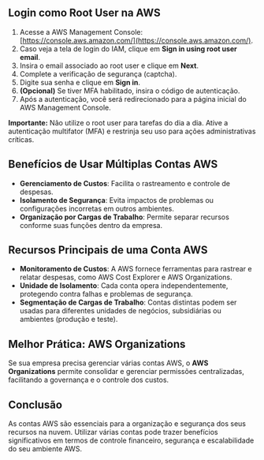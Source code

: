 ## Login como Root User na AWS

1. Acesse a AWS Management Console: [https://console.aws.amazon.com/](https://console.aws.amazon.com/).
2. Caso veja a tela de login do IAM, clique em **Sign in using root user email**.
3. Insira o email associado ao root user e clique em **Next**.
4. Complete a verificação de segurança (captcha).
5. Digite sua senha e clique em **Sign in**.
6. **(Opcional)** Se tiver MFA habilitado, insira o código de autenticação.
7. Após a autenticação, você será redirecionado para a página inicial do AWS Management Console.

**Importante:** Não utilize o root user para tarefas do dia a dia. Ative a autenticação multifator (MFA) e restrinja seu uso para ações administrativas críticas.

## Benefícios de Usar Múltiplas Contas AWS
- **Gerenciamento de Custos**: Facilita o rastreamento e controle de despesas.
- **Isolamento de Segurança**: Evita impactos de problemas ou configurações incorretas em outros ambientes.
- **Organização por Cargas de Trabalho**: Permite separar recursos conforme suas funções dentro da empresa.

## Recursos Principais de uma Conta AWS
- **Monitoramento de Custos**: A AWS fornece ferramentas para rastrear e relatar despesas, como AWS Cost Explorer e AWS Organizations.
- **Unidade de Isolamento**: Cada conta opera independentemente, protegendo contra falhas e problemas de segurança.
- **Segmentação de Cargas de Trabalho**: Contas distintas podem ser usadas para diferentes unidades de negócios, subsidiárias ou ambientes (produção e teste).

## Melhor Prática: AWS Organizations
Se sua empresa precisa gerenciar várias contas AWS, o **AWS Organizations** permite consolidar e gerenciar permissões centralizadas, facilitando a governança e o controle dos custos.

## Conclusão
As contas AWS são essenciais para a organização e segurança dos seus recursos na nuvem. Utilizar várias contas pode trazer benefícios significativos em termos de controle financeiro, segurança e escalabilidade do seu ambiente AWS.
